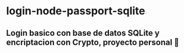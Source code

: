 # login-node-passport-sqlite
## Login basico con base de datos SQLite y encriptacion con Crypto, proyecto personal 🙂
